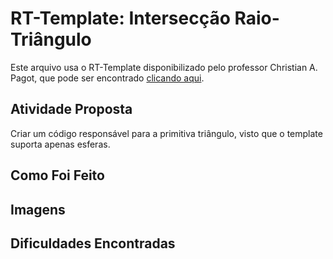 # RT-Template: Intersecção Raio-Triângulo

Este arquivo usa o RT-Template disponibilizado pelo professor Christian A. Pagot, que pode ser encontrado [clicando aqui](https://github.com/capagot).

## Atividade Proposta

Criar um código responsável para a primitiva triângulo, visto que o template suporta apenas esferas.

## Como Foi Feito

## Imagens

## Dificuldades Encontradas

